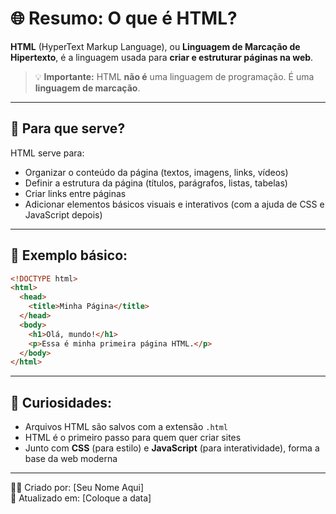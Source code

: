 # 🌐 Resumo: O que é HTML?

**HTML** (HyperText Markup Language), ou **Linguagem de Marcação de Hipertexto**, é a linguagem usada para **criar e estruturar páginas na web**.

> 💡 **Importante:** HTML **não é** uma linguagem de programação. É uma **linguagem de marcação**.

---

## 🧱 Para que serve?

HTML serve para:

- Organizar o conteúdo da página (textos, imagens, links, vídeos)
- Definir a estrutura da página (títulos, parágrafos, listas, tabelas)
- Criar links entre páginas
- Adicionar elementos básicos visuais e interativos (com a ajuda de CSS e JavaScript depois)

---

## 🧩 Exemplo básico:

```html
<!DOCTYPE html>
<html>
  <head>
    <title>Minha Página</title>
  </head>
  <body>
    <h1>Olá, mundo!</h1>
    <p>Essa é minha primeira página HTML.</p>
  </body>
</html>
```

---

## 📌 Curiosidades:

- Arquivos HTML são salvos com a extensão `.html`
- HTML é o primeiro passo para quem quer criar sites
- Junto com **CSS** (para estilo) e **JavaScript** (para interatividade), forma a base da web moderna

---

👩‍💻 Criado por: [Seu Nome Aqui]  
📅 Atualizado em: [Coloque a data]